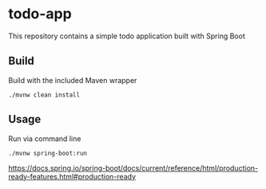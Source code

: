 # todo-app

This repository contains a simple todo application built with Spring Boot

## Build

Build with the included Maven wrapper

    ./mvnw clean install

## Usage

Run via command line

    ./mvnw spring-boot:run
    
https://docs.spring.io/spring-boot/docs/current/reference/html/production-ready-features.html#production-ready
